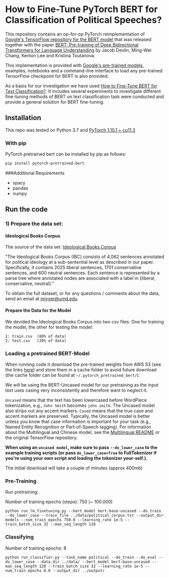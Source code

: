 # How to Fine-Tune PyTorch BERT for Classification of Political Speeches?

This repository contains an op-for-op PyTorch reimplementation of [Google's TensorFlow repository for the BERT model](https://github.com/google-research/bert) that was released together with the paper [BERT: Pre-training of Deep Bidirectional Transformers for Language Understanding](https://arxiv.org/abs/1810.04805) by Jacob Devlin, Ming-Wei Chang, Kenton Lee and Kristina Toutanova.

This implementation is provided with [Google's pre-trained models](https://github.com/google-research/bert), examples, notebooks and a command-line interface to load any pre-trained TensorFlow checkpoint for BERT is also provided.

As a basis for our investigation we have used [How to Fine-Tune BERT for Text Classification?](https://arxiv.org/abs/1905.05583). It includes several experiments to investigate different fine-tuning methods of BERT on text classification task were conducted and provide a general solution for BERT fine-tuning.

## Installation

This repo was tested on Python 3.7 and [PyTorch 1.10.1 + cu11.3](https://pytorch.org/)

### With pip

PyTorch pretrained bert can be installed by pip as follows:
```bash
pip install pytorch-pretrained-bert
```

###Additional Requirements
+ spacy
+ pandas
+ numpy

## Run the code

### 1) Prepare the data set:

#### Ideological Books Corpus

The source of the data set: [Ideological Books Corpus](https://people.cs.umass.edu/~miyyer/ibc/index.html)

"The Ideological Books Corpus (IBC) consists of 4,062 sentences annotated for political ideology at a sub-sentential 
level as described in our paper. Specifically, it contains 2025 liberal sentences, 1701 conservative sentences, 
and 600 neutral sentences. Each sentence is represented by a parse tree where annotated nodes are associated with a 
label in {liberal, conservative, neutral}." 

To obtain the full dataset, or for any questions / comments about the data, send an email at miyyer@umd.edu.

#### Prepare the Data for the Model

We devided the Ideological Books Corpus into two csv files. One for training the model, the other for testing the model:

```shell
1: train.csv  (80% of data)
2: test.csv   (20% of data)
```

### Loading a pretrained BERT-Model

When running code it download the pre-trained weights from AWS S3 (see the links [here](pytorch_pretrained_bert/modeling.py)) and store them in a cache folder to avoid future download (the cache folder can be found at `~/.pytorch_pretrained_bert/`).

We will be using the BERT-Uncased model for our pretraining as the input text uses casing very inconsistently and therefore want to neglect it. 

`Uncased` means that the text has been lowercased before WordPiece tokenization, e.g., `John Smith` becomes `john smith`. The Uncased model also strips out any accent markers. `Cased` means that the true case and accent markers are preserved. Typically, the Uncased model is better unless you know that case information is important for your task (e.g., Named Entity Recognition or Part-of-Speech tagging). For information about the Multilingual and Chinese model, see the [Multilingual README](https://github.com/google-research/bert/blob/master/multilingual.md) or the original TensorFlow repository.

**When using an `uncased model`, make sure to pass `--do_lower_case` to the example training scripts (or pass `do_lower_case=True` to FullTokenizer if you're using your own script and loading the tokenizer your-self.).**

The initial download will take a couple of minutes (approx 400mb)

### Pre-Training

Run pretraining:

Number of training epochs (steps): 750 (~ 100.000)

```shell
python run_lm_finetuning.py --bert_model bert-base-uncased --do_train --do_lower_case --train_file ../data/political_corpus.txt --output_dir models --num_train_epochs 750.0 --learning_rate 1e-5 --train_batch_size 32 --max_seq_length 128
```

### Classifying

Number of training epochs: 8

```shell
python run_classifier.py --task_name political --do_train --do_eval --do_lower_case --data_dir ../data/ --bert_model bert-base-uncased --max_seq_length 128 --train_batch_size 32 --learning_rate 1e-5 --num_train_epochs 8.0 --output_dir ../output/
```